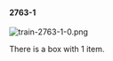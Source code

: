 #### 2763-1
![train-2763-1-0.png](https://github.com/lil-lab/nlvr/raw/master/nlvr/train/images/3/train-2763-1-0.png "train-2763-1-0.png")

There is a box with 1 item.